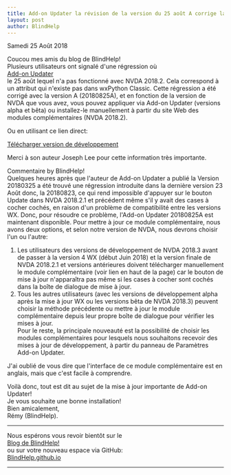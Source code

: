 ```yaml
---
title: Add-on Updater la révision de la version du 25 août A corrige la compatibilité avec NVDA 2018.2
layout: post
author: BlindHelp
---
```


<footer>Samedi 25 Août 2018</footer>


Coucou mes amis du blog de BlindHelp!               
Plusieurs utilisateurs ont signalé d'une régression où                
[Add-on Updater](https://addons.nvda-project.org/addons/addonUpdater.fr.html)                   
le 25 août lequel n'a pas fonctionné avec NVDA 2018.2. Cela correspond à un attribut qui n'existe pas dans wxPython Classic. Cette régression a été corrigé avec la version A (20180825A), et en fonction de la version de NVDA que vous avez, vous pouvez appliquer via Add-on Updater (versions alpha et bêta) ou installez-le manuellement à partir du site Web des modules complémentaires (NVDA 2018.2).                  

Ou en utilisant ce lien direct:           

[Télécharger version de développement](https://addons.nvda-project.org/files/get.php?file=nvda3208)                     
 
Merci à son auteur Joseph Lee pour cette information très importante.           

Commentaire by BlindHelp!                 
Quelques heures après que l'auteur de Add-on Updater a publié  la Version 20180325 a été trouvé une régression introduite dans la dernière  version 23 Août donc, la 20180823, ce qui rend impossible d'appuyer sur le bouton Update dans NVDA 2018.2.1 et précédent même s'il y avait des cases à cocher cochés, en raison d'un problème de compatibilité entre les versions WX. Donc, pour résoudre ce problème, l'Add-on Updater 20180825A est maintenant disponible. Pour mettre à jour ce module complémentaire, nous avons deux options, et selon notre version de NVDA, nous devrons choisir l'un ou l'autre:                          
1. Les utilisateurs des versions de développement de NVDA 2018.3 avant de passer à la version 4 WX (début Juin 2018) et la version finale de NVDA 2018.2.1 et versions antérieures doivent télécharger manuellement le module complémentaire (voir lien en haut de la page) car le bouton de mise à jour n'apparaîtra pas même si les cases à cocher sont cochés dans la boîte de dialogue de mise à jour.                     
2. Tous les autres utilisateurs (avec les versions de développement alpha après la mise à jour WX ou les versions bêta de NVDA 2018.3) peuvent choisir la méthode précédente ou mettre à jour le module complémentaire depuis leur propre boîte de dialogue pour vérifier les mises à jour.                 
Pour le reste, la principale nouveauté est la possibilité de choisir les modules complémentaires pour lesquels nous souhaitons recevoir des mises à jour de développement, à partir du panneau de Paramètres Add-on Updater.             

J'ai oublié de vous dire que l'interface de ce module complémentaire  est en anglais, mais que c'est facile à comprendre.             
 
Voilà donc,  tout est dit au sujet de la mise à jour importante de Add-on Updater!                
Je vous souhaite une bonne installation!         
Bien amicalement,              
Rémy (BlindHelp).

---

Nous espérons vous revoir bientôt sur le      
[Blog de BlindHelp!](http://blindhelp.blogspot.fr/)                    
ou sur  votre nouveau espace via GitHub:                     
[BlindHelp.github.io](https://blindhelp.github.io)                    

---